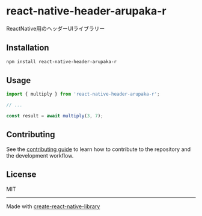 # react-native-header-arupaka-r

ReactNative用のヘッダーUIライブラリー

## Installation

```sh
npm install react-native-header-arupaka-r
```

## Usage


```js
import { multiply } from 'react-native-header-arupaka-r';

// ...

const result = await multiply(3, 7);
```


## Contributing

See the [contributing guide](CONTRIBUTING.md) to learn how to contribute to the repository and the development workflow.

## License

MIT

---

Made with [create-react-native-library](https://github.com/callstack/react-native-builder-bob)
